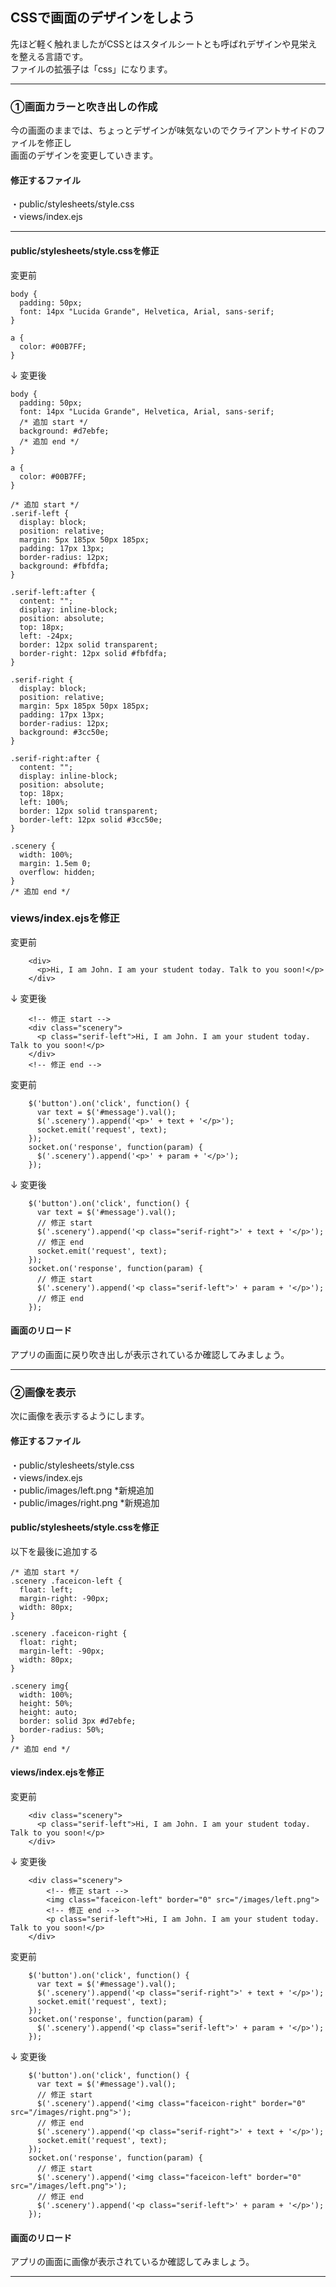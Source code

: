 ## CSSで画面のデザインをしよう

先ほど軽く触れましたがCSSとはスタイルシートとも呼ばれデザインや見栄えを整える言語です。  
ファイルの拡張子は「css」になります。

---
### ①画面カラーと吹き出しの作成
今の画面のままでは、ちょっとデザインが味気ないのでクライアントサイドのファイルを修正し  
画面のデザインを変更していきます。

#### 修正するファイル
・public/stylesheets/style.css  
・views/index.ejs  

---
#### public/stylesheets/style.cssを修正
変更前
```
body {
  padding: 50px;
  font: 14px "Lucida Grande", Helvetica, Arial, sans-serif;
}

a {
  color: #00B7FF;
}
```
↓
変更後
```
body {
  padding: 50px;
  font: 14px "Lucida Grande", Helvetica, Arial, sans-serif;
  /* 追加 start */
  background: #d7ebfe;
  /* 追加 end */
}

a {
  color: #00B7FF;
}

/* 追加 start */
.serif-left {
  display: block;
  position: relative; 
  margin: 5px 185px 50px 185px;
  padding: 17px 13px;
  border-radius: 12px;
  background: #fbfdfa;
}

.serif-left:after {
  content: "";
  display: inline-block;
  position: absolute;
  top: 18px; 
  left: -24px;
  border: 12px solid transparent;
  border-right: 12px solid #fbfdfa;
}

.serif-right {
  display: block;
  position: relative; 
  margin: 5px 185px 50px 185px;
  padding: 17px 13px;
  border-radius: 12px;
  background: #3cc50e;
}

.serif-right:after {
  content: "";
  display: inline-block;
  position: absolute;
  top: 18px; 
  left: 100%;
  border: 12px solid transparent;
  border-left: 12px solid #3cc50e;
}

.scenery {
  width: 100%;
  margin: 1.5em 0;
  overflow: hidden;
}
/* 追加 end */
```

### views/index.ejsを修正
変更前
```
    <div>
      <p>Hi, I am John. I am your student today. Talk to you soon!</p>
    </div>
```
↓
変更後
```
    <!-- 修正 start -->
    <div class="scenery">
      <p class="serif-left">Hi, I am John. I am your student today. Talk to you soon!</p>
    </div>
    <!-- 修正 end -->
```
変更前
```
    $('button').on('click', function() {
      var text = $('#message').val();
      $('.scenery').append('<p>' + text + '</p>'); 
      socket.emit('request', text);
    });
    socket.on('response', function(param) {
      $('.scenery').append('<p>' + param + '</p>'); 
    });
```
↓
変更後
```
    $('button').on('click', function() {
      var text = $('#message').val();
      // 修正 start
      $('.scenery').append('<p class="serif-right">' + text + '</p>'); 
      // 修正 end
      socket.emit('request', text);
    });
    socket.on('response', function(param) {
      // 修正 start
      $('.scenery').append('<p class="serif-left">' + param + '</p>'); 
      // 修正 end
    });
```
#### 画面のリロード
アプリの画面に戻り吹き出しが表示されているか確認してみましょう。

---
### ②画像を表示
次に画像を表示するようにします。

#### 修正するファイル
・public/stylesheets/style.css  
・views/index.ejs  
・public/images/left.png *新規追加  
・public/images/right.png *新規追加  

#### public/stylesheets/style.cssを修正
以下を最後に追加する
```
/* 追加 start */
.scenery .faceicon-left {
  float: left;
  margin-right: -90px;
  width: 80px;
}

.scenery .faceicon-right {
  float: right;
  margin-left: -90px;
  width: 80px;
}

.scenery img{
  width: 100%;
  height: 50%;
  height: auto;
  border: solid 3px #d7ebfe;
  border-radius: 50%;
}
/* 追加 end */
```

#### views/index.ejsを修正

変更前
```
    <div class="scenery">
      <p class="serif-left">Hi, I am John. I am your student today. Talk to you soon!</p>
    </div>
```
↓
変更後
```
    <div class="scenery">
        <!-- 修正 start -->
        <img class="faceicon-left" border="0" src="/images/left.png">
        <!-- 修正 end -->
        <p class="serif-left">Hi, I am John. I am your student today. Talk to you soon!</p>
    </div>
```

変更前
```
    $('button').on('click', function() {
      var text = $('#message').val();
      $('.scenery').append('<p class="serif-right">' + text + '</p>'); 
      socket.emit('request', text);
    });
    socket.on('response', function(param) {
      $('.scenery').append('<p class="serif-left">' + param + '</p>'); 
    });
```
↓
変更後
```
    $('button').on('click', function() {
      var text = $('#message').val();
      // 修正 start
      $('.scenery').append('<img class="faceicon-right" border="0" src="/images/right.png">'); 
      // 修正 end
      $('.scenery').append('<p class="serif-right">' + text + '</p>'); 
      socket.emit('request', text);
    });
    socket.on('response', function(param) {
      // 修正 start
      $('.scenery').append('<img class="faceicon-left" border="0" src="/images/left.png">'); 
      // 修正 end
      $('.scenery').append('<p class="serif-left">' + param + '</p>'); 
    });
```
#### 画面のリロード
アプリの画面に画像が表示されているか確認してみましょう。

---

